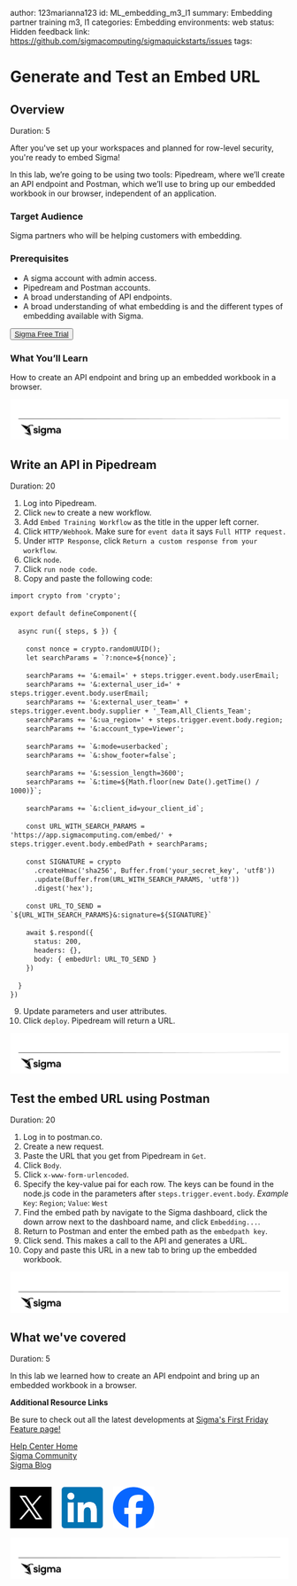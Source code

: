 author: 123marianna123
id: ML_embedding_m3_l1
summary: Embedding partner training m3, l1
categories: Embedding
environments: web
status: Hidden
feedback link: https://github.com/sigmacomputing/sigmaquickstarts/issues
tags: 

<!-- 
SETTING THE AVAILABLE CATEGORIES WILL MAKE YOUR QUICKSTART PART OF A GROUP THAT USERS CAN FILTER ON IN THE QUICKSTART PORTAL.

AVAILABLE CATEGORIES ARE:
Administration
Embedding
Functions
Fundamentals
Partners
Snowflake
Tables (include pivot and input tables for now)
Use-cases

PLEASE REVIEW THE SIGMA QUICKSTART STYLE GUIDE. ALL QUICKSTART SHOULD SHARE A COMMON LOOK AND FEEL. 

YOU MAY WANT TO REVIEW A PUBLISHED GUIDE FIRST SO THAT YOU ARE FAMILIAR WITH HOW COMMON MARKDOWN IS APPLIED YOU CAN ACCESS THE SIGMA QUICKSTART STYLE GUIDE HERE:
http://localhost:8000/guide/sigma-style-guide/index.html?index=..%2F..internal#0
-->

# Generate and Test an Embed URL
<!-- The above name is what appears on the website and is searchable. -->

## Overview 
Duration: 5 
<!--Duration is deprecated and no longer required, however the code still expects to see it so include it for each section. The actual time value does not matter. -->

After you've set up your workspaces and planned for row-level security, you're ready to embed Sigma!

In this lab, we’re going to be using two tools: Pipedream, where we’ll create an API endpoint and Postman, which we’ll use to bring up our embedded workbook in our browser, independent of an application.

 ### Target Audience
Sigma partners who will be helping customers with embedding.

### Prerequisites
<ul>
  <li>A sigma account with admin access.</li>
  <li>Pipedream and Postman accounts.</li>
  <li>A broad understanding of API endpoints.</li>
  <li>A broad understanding of what embedding is and the different types of embedding available with Sigma.</li>
</ul>

<button>[Sigma Free Trial](https://www.sigmacomputing.com/free-trial/)</button>
  
### What You’ll Learn
How to create an API endpoint and bring up an embedded workbook in a browser.

![Footer](assets/sigma_footer.png)
<!-- NOTE: SIGMA LOGO REQUIRED AT END OF EACH ## SECTION -->
<!-- END OF OVERVIEW -->

## **Write an API in Pipedream**
Duration: 20
1. Log into Pipedream.
2. Click `new` to create a new workflow. 
3. Add `Embed Training Workflow` as the title in the upper left corner.
4. Click `HTTP/Webhook`. Make sure for `event data` it says `Full HTTP request.`
5. Under `HTTP Response`, click `Return a custom response from your workflow`.
6. Click `node`.
7. Click `run node code`.
8. Copy and paste the following code:

```
import crypto from 'crypto';

export default defineComponent({

  async run({ steps, $ }) {
    
    const nonce = crypto.randomUUID();
    let searchParams = `?:nonce=${nonce}`;

    searchParams += '&:email=' + steps.trigger.event.body.userEmail;
    searchParams += '&:external_user_id=' + steps.trigger.event.body.userEmail;
    searchParams += '&:external_user_team=' + steps.trigger.event.body.supplier + '_Team,All_Clients_Team';
    searchParams += '&:ua_region=' + steps.trigger.event.body.region;
    searchParams += '&:account_type=Viewer';

    searchParams += `&:mode=userbacked`;
    searchParams += `&:show_footer=false`;

    searchParams += '&:session_length=3600';
    searchParams += `&:time=${Math.floor(new Date().getTime() / 1000)}`;

    searchParams += `&:client_id=your_client_id`;
    
    const URL_WITH_SEARCH_PARAMS = 'https://app.sigmacomputing.com/embed/' + steps.trigger.event.body.embedPath + searchParams;

    const SIGNATURE = crypto
      .createHmac('sha256', Buffer.from('your_secret_key', 'utf8'))
      .update(Buffer.from(URL_WITH_SEARCH_PARAMS, 'utf8'))
      .digest('hex');

    const URL_TO_SEND = `${URL_WITH_SEARCH_PARAMS}&:signature=${SIGNATURE}`

    await $.respond({
      status: 200,
      headers: {},
      body: { embedUrl: URL_TO_SEND }
    })

  }
})
```


9. Update parameters and user attributes.
10. Click `deploy`. Pipedream will return a URL. 

![Footer](assets/sigma_footer.png)
<!-- END OF SECTION-->


## **Test the embed URL using Postman**
Duration: 20

1. Log in to postman.co.
2. Create a new request. 
3. Paste the URL that you get from Pipedream in `Get`.
4. Click `Body`.
5. Click `x-www-form-urlencoded`.
6. Specify the key-value pai for each row. The keys can be found in the node.js code in the parameters after `steps.trigger.event.body`.
*Example* `Key`: `Region`; `Value`: `West`
7. Find the embed path by navigate to the Sigma dashboard, click the down arrow next to the dashboard name, and click `Embedding...`.
8. Return to Postman and enter the embed path as the `embedpath key`.
8. Click send. This makes a call to the API and generates a URL.
9. Copy and paste this URL in a new tab to bring up the embedded workbook.

![Footer](assets/sigma_footer.png)
<!-- END OF SECTION-->


## What we've covered
Duration: 5

In this lab we learned how to create an API endpoint and bring up an embedded workbook in a browser.

<!-- THE FOLLOWING ADDITIONAL RESOURCES IS REQUIRED AS IS FOR ALL QUICKSTARTS -->
**Additional Resource Links**

Be sure to check out all the latest developments at [Sigma's First Friday Feature page!](https://quickstarts.sigmacomputing.com/firstfridayfeatures/)

[Help Center Home](https://help.sigmacomputing.com/hc/en-us)<br>
[Sigma Community](https://community.sigmacomputing.com/)<br>
[Sigma Blog](https://www.sigmacomputing.com/blog/)<br>
<br>

[<img src="./assets/twitter.png" width="75"/>](https://twitter.com/sigmacomputing)&emsp;
[<img src="./assets/linkedin.png" width="75"/>](https://www.linkedin.com/company/sigmacomputing)&emsp;
[<img src="./assets/facebook.png" width="75"/>](https://www.facebook.com/sigmacomputing)

![Footer](assets/sigma_footer.png)
<!-- END OF WHAT WE COVERED -->
<!-- END OF QUICKSTART -->
